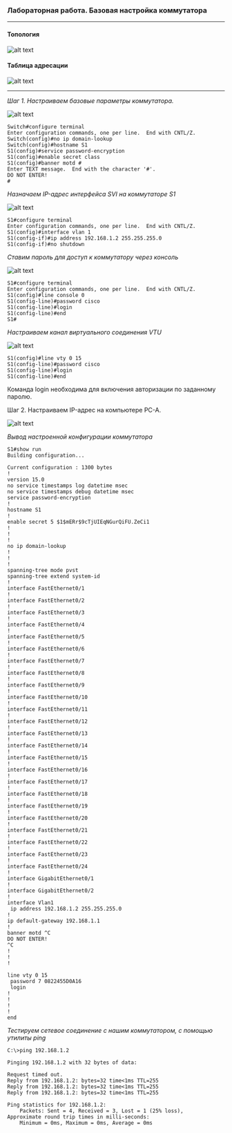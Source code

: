 ### Лабораторная работа. Базовая настройка коммутатора
___
#### 	Топология
![alt text](https://github.com/Eliminir/OTUSLABS/blob/Labs/схема.jpg)

#### Таблица адресации
![alt text](https://github.com/Eliminir/OTUSLABS/blob/Labs/таблица.JPG)
___
*Шаг 1. Настраиваем базовые параметры коммутатора.*


![alt text](https://github.com/Eliminir/OTUSLABS/blob/Labs/1.JPG)

```
Switch#configure terminal 
Enter configuration commands, one per line.  End with CNTL/Z.
Switch(config)#no ip domain-lookup
Switch(config)#hostname S1
S1(config)#service password-encryption
S1(config)#enable secret class
S1(config)#banner motd #
Enter TEXT message.  End with the character '#'.
DO NOT ENTER!
#
```
*Назначаем IP-адрес интерфейса SVI на коммутаторе S1*


![alt text](https://github.com/Eliminir/OTUSLABS/blob/Labs/2.JPG)

```
S1#configure terminal
Enter configuration commands, one per line.  End with CNTL/Z.
S1(config)#interface vlan 1
S1(config-if)#ip address 192.168.1.2 255.255.255.0
S1(config-if)#no shutdown
```
*Ставим пароль для доступ к коммутатору через консоль*


![alt text](https://github.com/Eliminir/OTUSLABS/blob/Labs/3.JPG)
```
S1#configure terminal
Enter configuration commands, one per line.  End with CNTL/Z.
S1(config)#line console 0
S1(config-line)#password cisco
S1(config-line)#login
S1(config-line)#end
S1#
```
*Настраиваем канал виртуального соединения VTU*


![alt text](https://github.com/Eliminir/OTUSLABS/blob/Labs/4.JPG)
```
S1(config)#line vty 0 15
S1(config-line)#password cisco
S1(config-line)#login
S1(config-line)#end
```
Команда login необходима для включения авторизации по заданному паролю.

Шаг 2. Настраиваем IP-адрес на компьютере PC-A.


![alt text](https://github.com/Eliminir/OTUSLABS/blob/Labs/5.JPG)

*Вывод настроенной конфигурации коммутатора*
```
S1#show run
Building configuration...

Current configuration : 1300 bytes
!
version 15.0
no service timestamps log datetime msec
no service timestamps debug datetime msec
service password-encryption
!
hostname S1
!
enable secret 5 $1$mERr$9cTjUIEqNGurQiFU.ZeCi1
!
!
!
no ip domain-lookup
!
!
!
spanning-tree mode pvst
spanning-tree extend system-id
!
interface FastEthernet0/1
!
interface FastEthernet0/2
!
interface FastEthernet0/3
!
interface FastEthernet0/4
!
interface FastEthernet0/5
!
interface FastEthernet0/6
!
interface FastEthernet0/7
!
interface FastEthernet0/8
!
interface FastEthernet0/9
!
interface FastEthernet0/10
!
interface FastEthernet0/11
!
interface FastEthernet0/12
!
interface FastEthernet0/13
!
interface FastEthernet0/14
!
interface FastEthernet0/15
!
interface FastEthernet0/16
!
interface FastEthernet0/17
!
interface FastEthernet0/18
!
interface FastEthernet0/19
!
interface FastEthernet0/20
!
interface FastEthernet0/21
!
interface FastEthernet0/22
!
interface FastEthernet0/23
!
interface FastEthernet0/24
!
interface GigabitEthernet0/1
!
interface GigabitEthernet0/2
!
interface Vlan1
 ip address 192.168.1.2 255.255.255.0
!
ip default-gateway 192.168.1.1
!
banner motd ^C
DO NOT ENTER!
^C
!
!
!

line vty 0 15
 password 7 0822455D0A16
 login
!
!
!
!
end
```
*Тестируем сетевое соединение c нашим коммутатором, с помощью утилиты ping*
```
C:\>ping 192.168.1.2

Pinging 192.168.1.2 with 32 bytes of data:

Request timed out.
Reply from 192.168.1.2: bytes=32 time<1ms TTL=255
Reply from 192.168.1.2: bytes=32 time<1ms TTL=255
Reply from 192.168.1.2: bytes=32 time<1ms TTL=255

Ping statistics for 192.168.1.2:
    Packets: Sent = 4, Received = 3, Lost = 1 (25% loss),
Approximate round trip times in milli-seconds:
    Minimum = 0ms, Maximum = 0ms, Average = 0ms
```


